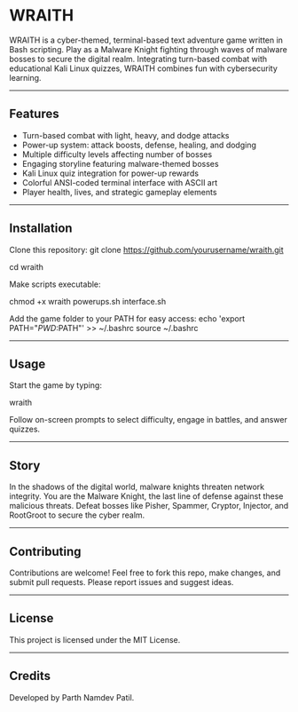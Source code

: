 # WRAITH

WRAITH is a cyber-themed, terminal-based text adventure game written in Bash scripting. Play as a Malware Knight fighting through waves of malware bosses to secure the digital realm. Integrating turn-based combat with educational Kali Linux quizzes, WRAITH combines fun with cybersecurity learning.

---

## Features

- Turn-based combat with light, heavy, and dodge attacks  
- Power-up system: attack boosts, defense, healing, and dodging  
- Multiple difficulty levels affecting number of bosses  
- Engaging storyline featuring malware-themed bosses  
- Kali Linux quiz integration for power-up rewards  
- Colorful ANSI-coded terminal interface with ASCII art  
- Player health, lives, and strategic gameplay elements  

---

## Installation

Clone this repository:
git clone https://github.com/yourusername/wraith.git

cd wraith

Make scripts executable:

chmod +x wraith powerups.sh interface.sh

Add the game folder to your PATH for easy access:
echo 'export PATH="$PWD:$PATH"' >> ~/.bashrc
source ~/.bashrc

---

## Usage

Start the game by typing:

wraith


Follow on-screen prompts to select difficulty, engage in battles, and answer quizzes.

---

## Story

In the shadows of the digital world, malware knights threaten network integrity. You are the Malware Knight, the last line of defense against these malicious threats. Defeat bosses like Pisher, Spammer, Cryptor, Injector, and RootGroot to secure the cyber realm.

---

## Contributing

Contributions are welcome! Feel free to fork this repo, make changes, and submit pull requests. Please report issues and suggest ideas.

---

## License

This project is licensed under the MIT License.

---

## Credits

Developed by Parth Namdev Patil.




